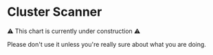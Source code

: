 # Cluster Scanner

:warning: This chart is currently under construction :warning:

Please don't use it unless you're really sure about what you are doing.
